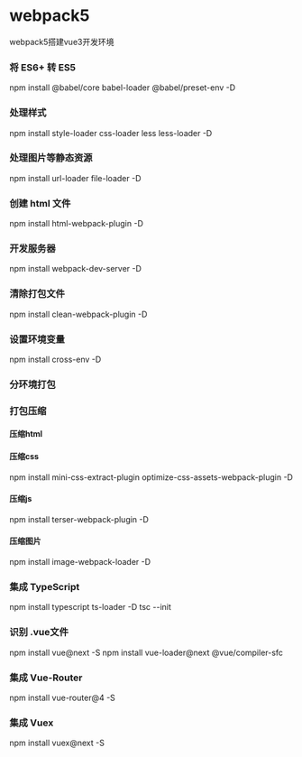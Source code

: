<!--
 * @Author: your name
 * @Date: 2021-02-01 19:41:16
 * @LastEditTime: 2021-02-02 17:35:30
 * @LastEditors: Please set LastEditors
 * @Description: In User Settings Edit
 * @FilePath: \webpack5\README.md
-->
# webpack5
webpack5搭建vue3开发环境

### 将 ES6+ 转 ES5
npm install @babel/core babel-loader @babel/preset-env -D

### 处理样式
npm install style-loader css-loader less less-loader -D

### 处理图片等静态资源
npm install url-loader file-loader -D

### 创建 html 文件
npm install html-webpack-plugin -D

### 开发服务器
npm install webpack-dev-server -D

### 清除打包文件
npm install clean-webpack-plugin -D

### 设置环境变量
npm install cross-env -D

### 分环境打包

### 打包压缩
#### 压缩html
#### 压缩css
npm install mini-css-extract-plugin optimize-css-assets-webpack-plugin -D
#### 压缩js
npm install terser-webpack-plugin -D
#### 压缩图片
npm install image-webpack-loader -D

### 集成 TypeScript
npm install typescript ts-loader -D
tsc --init

### 识别 .vue文件
npm install vue@next -S
npm install vue-loader@next @vue/compiler-sfc

### 集成 Vue-Router
npm install vue-router@4 -S

### 集成 Vuex
npm install vuex@next -S


